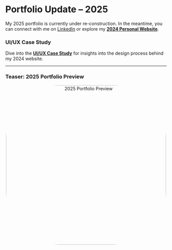 # Portfolio Update – 2025  

My 2025 portfolio is currently under re-construction. In the meantime, you can connect with me on [LinkedIn](#) or explore my **[2024 Personal Website](https://tech-moh-logy.github.io)**.  

### UI/UX Case Study  
Dive into the **[UI/UX Case Study](https://github.com/tech-moh-logy/UI-UX-Case-Studies/blob/main/Personal-Website/iMohammed%20©%20-%20UI-UX%20Design%20Case%20Study-2.pdf)** for insights into the design process behind my 2024 website.  

---

### **Teaser: 2025 Portfolio Preview**  

<div align="center">  
  <img src="https://github.com/user-attachments/assets/2e3148b0-67e5-4bef-ac76-caf00cc762af" width="500" style="border-radius: 33%;" alt="2025 Portfolio Preview"/>  
</div>  

